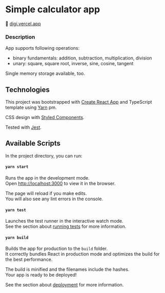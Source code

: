 # Simple calculator app

🔗 [digi.vercel.app](https://digi.vercel.app)

### Description

App supports following operations:
- binary fundamentals: addition, subtraction, multiplication, division
- unary: square, square root, inverse, sine, cosine, tangent

Single memory storage available, too.

## Technologies

This project was bootstrapped with [Create React App](https://github.com/facebook/create-react-app) and TypeScript template using [Yarn](https://yarnpkg.com/) pm.

CSS design with [Styled Components](https://styled-components.com/).

Tested with [Jest](https://jestjs.io/).

## Available Scripts

In the project directory, you can run:

#### `yarn start`

Runs the app in the development mode.\
Open [http://localhost:3000](http://localhost:3000) to view it in the browser.

The page will reload if you make edits.\
You will also see any lint errors in the console.

#### `yarn test`

Launches the test runner in the interactive watch mode.\
See the section about [running tests](https://facebook.github.io/create-react-app/docs/running-tests) for more information.

#### `yarn build`

Builds the app for production to the `build` folder.\
It correctly bundles React in production mode and optimizes the build for the best performance.

The build is minified and the filenames include the hashes.\
Your app is ready to be deployed!

See the section about [deployment](https://facebook.github.io/create-react-app/docs/deployment) for more information.
